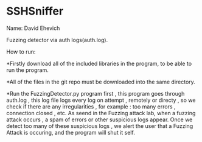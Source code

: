 # SSHSniffer

Name: David Ehevich

Fuzzing detector via auth logs(auth.log).

How to run:

*Firstly download all of the included libraries in the program, to be able to run the program.

*All of the files in the git repo must be downloaded into the same directory.

*Run the FuzzingDetector.py program first , this program goes through auth.log , this log file logs every log on attempt , remotely or directy , so we check if there are any irregularities , for example : too many errors , connection closed , etc. As seend in the Fuzzing attack lab, when a fuzzing attack occurs , a spam of errors or other suspicious logs appear. Once we detect too many of these suspicious logs , we alert the user that a Fuzzing Attack is occuring, and the program will shut it self.




